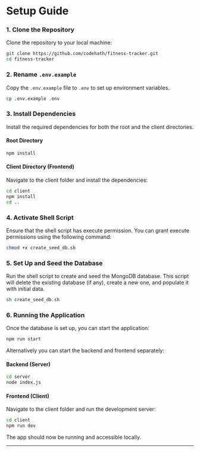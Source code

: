 # Setup Guide

### 1. Clone the Repository

Clone the repository to your local machine:

```bash
git clone https://github.com/codehath/fitness-tracker.git
cd fitness-tracker
```

### 2. Rename `.env.example`

Copy the `.env.example` file to `.env` to set up environment variables.

```bash
cp .env.example .env
```

### 3. Install Dependencies

Install the required dependencies for both the root and the client directories.

#### **Root Directory**

```bash
npm install
```

#### **Client Directory (Frontend)**

Navigate to the client folder and install the dependencies:

```bash
cd client
npm install
cd ..
```

### 4. Activate Shell Script

Ensure that the shell script has execute permission. You can grant execute permissions using the following command:

```bash
chmod +x create_seed_db.sh
```

### 5. Set Up and Seed the Database

Run the shell script to create and seed the MongoDB database. This script will delete the existing database (if any), create a new one, and populate it with initial data.

```bash
sh create_seed_db.sh
```

### 6. Running the Application

Once the database is set up, you can start the application:

```bash
npm run start
```

Alternatively you can start the backend and frontend separately:

#### **Backend (Server)**

```bash
cd server
node index.js
```

#### **Frontend (Client)**

Navigate to the client folder and run the development server:

```bash
cd client
npm run dev
```

The app should now be running and accessible locally.

---